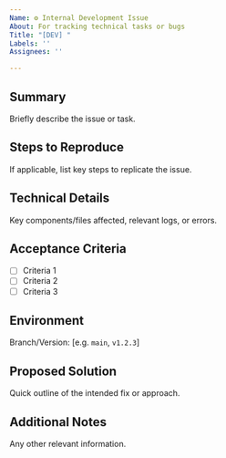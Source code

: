 ```yaml
---
Name: ⚙️ Internal Development Issue
About: For tracking technical tasks or bugs
Title: "[DEV] "
Labels: ''
Assignees: ''

---
```


## **Summary**
Briefly describe the issue or task.

## **Steps to Reproduce**
If applicable, list key steps to replicate the issue.

## **Technical Details**
Key components/files affected, relevant logs, or errors.

## **Acceptance Criteria**
- [ ] Criteria 1
- [ ] Criteria 2
- [ ] Criteria 3

## **Environment**
Branch/Version: [e.g. `main`, `v1.2.3`]

## **Proposed Solution**
Quick outline of the intended fix or approach.

## **Additional Notes**
Any other relevant information.
